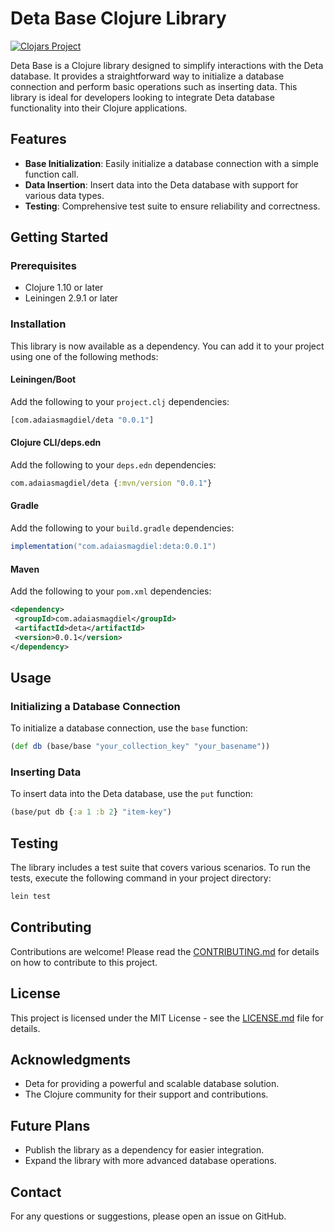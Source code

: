 # Deta Base Clojure Library

[![Clojars Project](https://img.shields.io/clojars/v/com.adaiasmagdiel/deta.svg)](https://clojars.org/com.adaiasmagdiel/deta)

Deta Base is a Clojure library designed to simplify interactions with the Deta database. It provides a straightforward way to initialize a database connection and perform basic operations such as inserting data. This library is ideal for developers looking to integrate Deta database functionality into their Clojure applications.

## Features

-   **Base Initialization**: Easily initialize a database connection with a simple function call.
-   **Data Insertion**: Insert data into the Deta database with support for various data types.
-   **Testing**: Comprehensive test suite to ensure reliability and correctness.

## Getting Started

### Prerequisites

-   Clojure 1.10 or later
-   Leiningen 2.9.1 or later

### Installation

This library is now available as a dependency. You can add it to your project using one of the following methods:

#### Leiningen/Boot

Add the following to your `project.clj` dependencies:

```clojure
[com.adaiasmagdiel/deta "0.0.1"]
```

#### Clojure CLI/deps.edn

Add the following to your `deps.edn` dependencies:

```clojure
com.adaiasmagdiel/deta {:mvn/version "0.0.1"}
```

#### Gradle

Add the following to your `build.gradle` dependencies:

```gradle
implementation("com.adaiasmagdiel:deta:0.0.1")
```

#### Maven

Add the following to your `pom.xml` dependencies:

```xml
<dependency>
 <groupId>com.adaiasmagdiel</groupId>
 <artifactId>deta</artifactId>
 <version>0.0.1</version>
</dependency>
```

## Usage

### Initializing a Database Connection

To initialize a database connection, use the `base` function:

```clojure
(def db (base/base "your_collection_key" "your_basename"))
```

### Inserting Data

To insert data into the Deta database, use the `put` function:

```clojure
(base/put db {:a 1 :b 2} "item-key")
```

## Testing

The library includes a test suite that covers various scenarios. To run the tests, execute the following command in your project directory:

```bash
lein test
```

## Contributing

Contributions are welcome! Please read the [CONTRIBUTING.md](CONTRIBUTING.md) for details on how to contribute to this project.

## License

This project is licensed under the MIT License - see the [LICENSE.md](LICENSE.md) file for details.

## Acknowledgments

-   Deta for providing a powerful and scalable database solution.
-   The Clojure community for their support and contributions.

## Future Plans

-   Publish the library as a dependency for easier integration.
-   Expand the library with more advanced database operations.

## Contact

For any questions or suggestions, please open an issue on GitHub.
